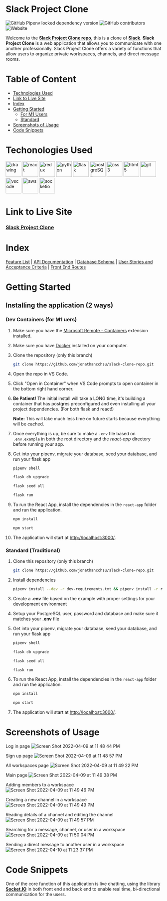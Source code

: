 # **Slack Project Clone**
![GitHub Pipenv locked dependency version](https://img.shields.io/github/pipenv/locked/dependency-version/jonathancchsu/slack-clone-repo/flask) 
![GitHub contributors](https://img.shields.io/github/contributors/jonathancchsu/slack-clone-repo)
![Website](https://img.shields.io/website?down_color=lightgrey&down_message=offline&up_color=blue&up_message=online&url=https%3A%2F%2Fslack-project-clone.herokuapp.com%2F)

Welcome to the **[Slack Project Clone repo](https://github.com/jonathancchsu/slack-clone-repo)**, this is a clone of **[Slack](https://slack.com/)**. **Slack Project Clone** is a web application that allows you to communicate with one another professionally. Slack Project Clone offers a variety of functions that allow users to organize private workspaces, channels, and direct message rooms.

# Table of Content

- [Technologies Used](#techonologies-used)
- [Link to Live Site](#link-to-live-site)
- [Index](#index)
- [Getting Started](#getting-started)
   - [For M1 Users](#dev-containers-for-m1-uers)
   - [Standard](#standard-traditional)
- [Screenshots of Usage](#screenshots-of-usage)
- [Code Snippets](#code-snippets)

# Techonologies Used
<img src="https://camo.githubusercontent.com/442c452cb73752bb1914ce03fce2017056d651a2099696b8594ddf5ccc74825e/68747470733a2f2f63646e2e6a7364656c6976722e6e65742f67682f64657669636f6e732f64657669636f6e2f69636f6e732f6a6176617363726970742f6a6176617363726970742d6f726967696e616c2e737667" alt="drawing" width="50"/> <img src="https://camo.githubusercontent.com/27d0b117da00485c56d69aef0fa310a3f8a07abecc8aa15fa38c8b78526c60ac/68747470733a2f2f63646e2e6a7364656c6976722e6e65742f67682f64657669636f6e732f64657669636f6e2f69636f6e732f72656163742f72656163742d6f726967696e616c2e737667" alt="react" width="50"> 
<img src="https://camo.githubusercontent.com/2b6b50702c658cdfcf440cef1eb88c7e0e5a16ce0eb6ab8bc933da7697c12213/68747470733a2f2f63646e2e6a7364656c6976722e6e65742f67682f64657669636f6e732f64657669636f6e2f69636f6e732f72656475782f72656475782d6f726967696e616c2e737667" alt="redux" width="50"> 
<img src="https://www.pngall.com/wp-content/uploads/5/Python-PNG.png" alt="python" width ="50"> 
<img src="https://user-images.githubusercontent.com/92463844/162601723-beb79065-3555-4c2d-86c1-37d914e6d7ae.png" alt="flask" width ="50"> 
<img src="https://camo.githubusercontent.com/d536b9cc0c533324368535ece721f5424f28eae3ec0e6f3847408948ecacfce6/68747470733a2f2f63646e2e6a7364656c6976722e6e65742f67682f64657669636f6e732f64657669636f6e2f69636f6e732f706f737467726573716c2f706f737467726573716c2d6f726967696e616c2e737667" alt="postgreSQL" width="50">
<img src="https://camo.githubusercontent.com/2e496d4bfc6f753ddca87b521ce95c88219f77800212ffa6d4401ad368c82170/68747470733a2f2f63646e2e6a7364656c6976722e6e65742f67682f64657669636f6e732f64657669636f6e2f69636f6e732f637373332f637373332d6f726967696e616c2e737667" alt="css3" width="50"> 
<img src="https://camo.githubusercontent.com/da7acacadecf91d6dc02efcd2be086bb6d78ddff19a1b7a0ab2755a6fda8b1e9/68747470733a2f2f63646e2e6a7364656c6976722e6e65742f67682f64657669636f6e732f64657669636f6e2f69636f6e732f68746d6c352f68746d6c352d6f726967696e616c2e737667" alt="html5" width="50"> 
<img src="https://camo.githubusercontent.com/dc9e7e657b4cd5ba7d819d1a9ce61434bd0ddbb94287d7476b186bd783b62279/68747470733a2f2f63646e2e6a7364656c6976722e6e65742f67682f64657669636f6e732f64657669636f6e2f69636f6e732f6769742f6769742d6f726967696e616c2e737667" alt="git" width="50"> 
<img src="https://camo.githubusercontent.com/5fa137d222dde7b69acd22c6572a065ce3656e6ffa1f5e88c1b5c7a935af3cc6/68747470733a2f2f63646e2e6a7364656c6976722e6e65742f67682f64657669636f6e732f64657669636f6e2f69636f6e732f7673636f64652f7673636f64652d6f726967696e616c2e737667" alt="vscode" width="50"> 
<img src="https://www.govconwire.com/wp-content/uploads/2018/03/AWS-EM-1.jpg" alt="aws" width="50"/> 
<img src="https://www.kindpng.com/picc/m/207-2078621_electric-bikes-socket-io-facebook-icon-in-circle.png" alt="socketio" width="50"/>


# Link to Live Site

### **[Slack Project Clone](https://slack-project-clone.herokuapp.com/)**


# Index
[Feature List](https://github.com/jonathancchsu/slack-clone-repo/wiki/Feature-List) | [API Documentation](https://github.com/jonathancchsu/slack-clone-repo/wiki/API-Documentation) | [Database Schema](https://github.com/jonathancchsu/slack-clone-repo/wiki/Database-Schema) | [User Stories and Acceptance Criteria](https://github.com/jonathancchsu/slack-clone-repo/wiki/User-Stories-and-Acceptance-Criteria) | [Front End Routes](https://github.com/jonathancchsu/slack-clone-repo/wiki/Front-End-Routes)


# Getting Started
## Installing the application (2 ways)
### Dev Containers (for M1 uers)

1. Make sure you have the [Microsoft Remote - Containers](https://marketplace.visualstudio.com/items?itemName=ms-vscode-remote.remote-containers) extension installed.
2. Make sure you have [Docker](https://www.docker.com/products/docker-desktop/) installed on your computer.
3. Clone the repository (only this branch)
   ```bash
   git clone https://github.com/jonathancchsu/slack-clone-repo.git
   ```
4. Open the repo in VS Code.
5. Click "Open in Container" when VS Code prompts to open container in the bottom right hand corner.
6. **Be Patient!** The initial install will take a LONG time, it's building a container that has postgres preconfigured and even installing all your project dependencies. (For both flask and react!)

   **Note:** This will take much less time on future starts because everything will be cached.

7. Once everything is up, be sure to make a `.env` file based on `.env.example` in both the root directory and the *react-app* directory before running your app.

8. Get into your pipenv, migrate your database, seed your database, and run your flask app

   ```bash
   pipenv shell
   ```

   ```bash
   flask db upgrade
   ```

   ```bash
   flask seed all
   ```

   ```bash
   flask run
   ```

9. To run the React App, install the dependencies in the `react-app` folder and run the application.

   ```bash
   npm install
   ```

   ```bash
   npm start
   ```
10. The application will start at [http://localhost:3000/](http://localhost:3000/).

### Standard (Traditional)

1. Clone this repository (only this branch)

   ```bash
   git clone https://github.com/jonathancchsu/slack-clone-repo.git
   ```

2. Install dependencies

      ```bash
      pipenv install --dev -r dev-requirements.txt && pipenv install -r requirements.txt
      ```

3. Create a **.env** file based on the example with proper settings for your
   development environment
4. Setup your PostgreSQL user, password and database and make sure it matches your **.env** file

5. Get into your pipenv, migrate your database, seed your database, and run your flask app

   ```bash
   pipenv shell
   ```

   ```bash
   flask db upgrade
   ```

   ```bash
   flask seed all
   ```

   ```bash
   flask run
   ```

6. To run the React App, install the dependencies in the `react-app` folder and run the application.

   ```bash
   npm install
   ```

   ```bash
   npm start
   ```
7. The application will start at [http://localhost:3000/](http://localhost:3000/).

# Screenshots of Usage
Log in page
![Screen Shot 2022-04-09 at 11 48 44 PM](https://user-images.githubusercontent.com/92463844/162600944-80d38eac-40b5-41fa-9951-01de9bf5dc12.png)

Sign up page
![Screen Shot 2022-04-09 at 11 48 57 PM](https://user-images.githubusercontent.com/92463844/162600948-56bac62b-d414-4338-91e1-8acd59940a2f.png)

All workspaces page
![Screen Shot 2022-04-09 at 11 49 22 PM](https://user-images.githubusercontent.com/92463844/162600968-0022a63b-1a8a-4b60-b59c-bc6f7c40cd55.png)

Main page 
![Screen Shot 2022-04-09 at 11 49 38 PM](https://user-images.githubusercontent.com/92463844/162600981-daaf6333-a2c0-48cf-bd9a-5d08db826f8f.png)

Adding members to a workspace
![Screen Shot 2022-04-09 at 11 49 46 PM](https://user-images.githubusercontent.com/92463844/162600994-81d58fcc-e2bf-4968-b86e-aabe723b36f7.png)

Creating a new channel in a workspace
![Screen Shot 2022-04-09 at 11 49 49 PM](https://user-images.githubusercontent.com/92463844/162601005-cba7b5e0-ff39-4553-9f44-0491b0b8504c.png)

Reading details of a channel and editing the channel 
![Screen Shot 2022-04-09 at 11 49 57 PM](https://user-images.githubusercontent.com/92463844/162601010-d7e270fa-31b3-4c23-ab4a-2dae69ef7e21.png)

Searching for a message, channel, or user in a workspace
![Screen Shot 2022-04-09 at 11 50 04 PM](https://user-images.githubusercontent.com/92463844/162601023-fe77eb9c-003f-45ec-9f1c-e135e87cf80d.png)

Sending a direct message to another user in a workspace
![Screen Shot 2022-04-10 at 11 23 37 PM](https://user-images.githubusercontent.com/92463844/162660118-1e04039c-7b3a-44d4-ad15-2adb44a480c3.png)

# Code Snippets
One of the core function of this application is live chatting, using the library **[Socket.IO](https://socket.io/)** in both front end and back end to enable real time, bi-directional communication for the users.


  ```bash
   ```

